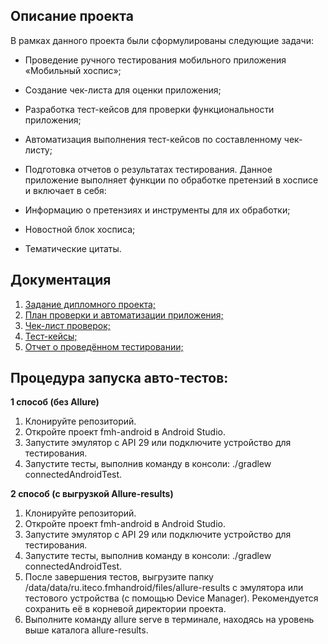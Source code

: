 ## Описание проекта 

В рамках данного проекта были сформулированы следующие задачи:

- Проведение ручного тестирования мобильного приложения «Мобильный хоспис»;
- Создание чек-листа для оценки приложения;
- Разработка тест-кейсов для проверки функциональности приложения;
- Автоматизация выполнения тест-кейсов по составленному чек-листу;
- Подготовка отчетов о результатах тестирования.
Данное приложение выполняет функции по обработке претензий в хосписе и включает в себя:

- Информацию о претензиях и инструменты для их обработки;
- Новостной блок хосписа;
- Тематические цитаты.

## Документация 

1. [Задание дипломного проекта;](https://github.com/netology-code/qamid-diplom)
2. [План проверки и автоматизации приложения;](https://github.com/sabina7350/Diploma_QA/blob/master/Plan.md)
3. [Чек-лист проверок;](https://docs.google.com/spreadsheets/d/1ISw0X1pzoSvklOjS0-k6A_5TzVOzj0ggRd5XrC6YNx4/edit?usp=sharing)
4. [Тест-кейсы;](https://docs.google.com/spreadsheets/d/1p7KYCtpL2XW6OfEE-abfV-Pv3RCNzFpzx7jvjocwGco/edit?usp=sharing)
5. [Отчет о проведённом тестировании;](https://github.com/sabina7350/Diploma_QA/blob/master/results.md)

## **Процедура запуска авто-тестов:**

**1 способ (без Allure)**
1. Клонируйте репозиторий.
2. Откройте проект fmh-android в Android Studio.
3. Запустите эмулятор с API 29 или подключите устройство для тестирования.
4. Запустите тесты, выполнив команду в консоли: ./gradlew connectedAndroidTest.

**2 способ (с выгрузкой Allure-results)**
1. Клонируйте репозиторий.
2. Откройте проект fmh-android в Android Studio.
3. Запустите эмулятор с API 29 или подключите устройство для тестирования.
4. Запустите тесты, выполнив команду в консоли: ./gradlew connectedAndroidTest.
5. После завершения тестов, выгрузите папку /data/data/ru.iteco.fmhandroid/files/allure-results с эмулятора или тестового устройства (с помощью Device Manager). Рекомендуется сохранить её в корневой директории проекта.
6. Выполните команду allure serve в терминале, находясь на уровень выше каталога allure-results.
